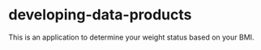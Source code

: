 developing-data-products
========================
This is an application to determine your weight status based on your BMI.